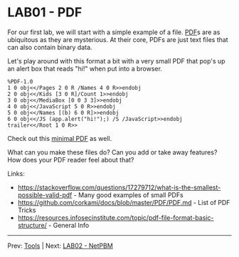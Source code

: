 # LAB01 - PDF

For our first lab, we will start with a simple example of a file. [PDF](https://en.wikipedia.org/wiki/PDF)s are as ubiquitous as they are mysterious. At their core, PDFs are just text files that can also contain binary data.

Let's play around with this format a bit with a very small PDF that pop's up an alert box that reads "hi!" when put into a browser.

```
%PDF-1.0
1 0 obj<</Pages 2 0 R /Names 4 0 R>>endobj
2 0 obj<</Kids [3 0 R]/Count 1>>endobj
3 0 obj<</MediaBox [0 0 3 3]>>endobj
4 0 obj<</JavaScript 5 0 R>>endobj
5 0 obj<</Names [(b) 6 0 R]>>endobj
6 0 obj<</JS (app.alert("hi!");) /S /JavaScript>>endobj
trailer<</Root 1 0 R>>
```

Check out this [minimal PDF](https://brendanzagaeski.appspot.com/0004.html) as well.

What can you make these files do? Can you add or take away features? How does your PDF reader feel about that?

Links:
- https://stackoverflow.com/questions/17279712/what-is-the-smallest-possible-valid-pdf - Many good examples of small PDFs
- https://github.com/corkami/docs/blob/master/PDF/PDF.md - List of PDF Tricks 
- https://resources.infosecinstitute.com/topic/pdf-file-format-basic-structure/ - General Info

---

Prev: [Tools](04_tools.md) | Next: [LAB02 - NetPBM](06_lab_netpbm.md)
